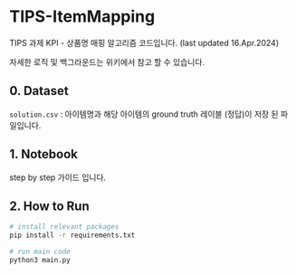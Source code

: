 # TIPS-ItemMapping

TIPS 과제 KPI - 상품명 매핑 알고리즘 코드입니다.  (last updated 16.Apr.2024)  
  
자세한 로직 및 백그라운드는 위키에서 참고 할 수 있습니다.


## 0. Dataset 
`solution.csv` : 아이템명과 해당 아이템의 ground truth 레이블 (정답)이 저장 된 파일입니다.  
## 1. Notebook 
step by step 가이드 입니다. 

## 2. How to Run 
```bash
# install relevant packages
pip install -r requirements.txt

# run main code
python3 main.py

